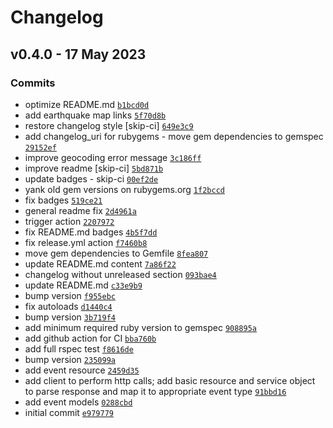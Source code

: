 # Changelog

## v0.4.0 - 17 May 2023

### Commits

- optimize README.md [`b1bcd0d`](https://github.com/nexxus-vi/ingv_quake/commit/b1bcd0da85f059540c1be266a4f1880fb1eade0a)
- add earthquake map links [`5f70d8b`](https://github.com/nexxus-vi/ingv_quake/commit/5f70d8b3707bea1e9a3e8a10a8fb7b326a155cf8)
- restore changelog style [skip-ci] [`649e3c9`](https://github.com/nexxus-vi/ingv_quake/commit/649e3c96ae5f506e6edb784459397c9157854087)
- add changelog_uri for rubygems - move gem dependencies to gemspec [`29152ef`](https://github.com/nexxus-vi/ingv_quake/commit/29152ef98a4b418f645e2502868b5a64f8d38e29)
- improve geocoding error message [`3c186ff`](https://github.com/nexxus-vi/ingv_quake/commit/3c186ff04be975246773ce163cfe18ec13b86e2c)
- improve readme [skip-ci] [`5bd871b`](https://github.com/nexxus-vi/ingv_quake/commit/5bd871b7142cbc161cadd9845f56a074780af8cf)
- update badges - skip-ci [`00ef2de`](https://github.com/nexxus-vi/ingv_quake/commit/00ef2dea607e4822921b0a9e29d17d0cff3dda4e)
- yank old gem versions on rubygems.org [`1f2bccd`](https://github.com/nexxus-vi/ingv_quake/commit/1f2bccd07d916395870dc975043f1da6e818f75e)
- fix badges [`519ce21`](https://github.com/nexxus-vi/ingv_quake/commit/519ce21ca95f12bc6f9f2432e53c480f71f063fb)
- general readme fix [`2d4961a`](https://github.com/nexxus-vi/ingv_quake/commit/2d4961a16ea3b05adb2d5b28ffc5524f52851c29)
- trigger action [`2207972`](https://github.com/nexxus-vi/ingv_quake/commit/22079727ec94f3672485485e90f33612ac41bcfa)
- fix README.md badges [`4b5f7dd`](https://github.com/nexxus-vi/ingv_quake/commit/4b5f7ddabb38602465c45158191b3f3d19e250fd)
- fix release.yml action [`f7460b8`](https://github.com/nexxus-vi/ingv_quake/commit/f7460b86995e03a34d44188181e953ff1cb056c9)
- move gem dependencies to Gemfile [`8fea807`](https://github.com/nexxus-vi/ingv_quake/commit/8fea807e9ac70bfa24bb22a14832fa2c03d9498c)
- update README.md content [`7a86f22`](https://github.com/nexxus-vi/ingv_quake/commit/7a86f2255d6c80ad737c1b591cccd8b37195ff2c)
- changelog without unreleased section [`093bae4`](https://github.com/nexxus-vi/ingv_quake/commit/093bae4f99db003a0c43e1c0efeb382ae039535e)
- update README.md [`c33e9b9`](https://github.com/nexxus-vi/ingv_quake/commit/c33e9b97b2317b8ab1a4467e18c425354635fc36)
- bump version [`f955ebc`](https://github.com/nexxus-vi/ingv_quake/commit/f955ebc14e53cd36ad73329d0a8623846f5eba38)
- fix autoloads [`d1440c4`](https://github.com/nexxus-vi/ingv_quake/commit/d1440c44c664a38e0a491a7be71064aa4ef52fdd)
- bump version [`3b719f4`](https://github.com/nexxus-vi/ingv_quake/commit/3b719f4e6abc16e41f1fe7abd021f27d84f43af3)
- add minimum required ruby version to gemspec [`908895a`](https://github.com/nexxus-vi/ingv_quake/commit/908895a4f1502c7a6720e1703447d4f434b63a45)
- add github action for CI [`bba760b`](https://github.com/nexxus-vi/ingv_quake/commit/bba760b094cc441ed6a0fed9deed487a4e0ca083)
- add full rspec test [`f8616de`](https://github.com/nexxus-vi/ingv_quake/commit/f8616de5d5acdc99452a6326a40017aafc3c5fb8)
- bump version [`235099a`](https://github.com/nexxus-vi/ingv_quake/commit/235099a04814a261746693b8041d09f8754cea38)
- add event resource [`2459d35`](https://github.com/nexxus-vi/ingv_quake/commit/2459d359c3a173170149b7327d25f5fa619672e5)
- add client to perform http calls;
add basic resource and service object to parse response and map it to appropriate event type [`91bbd16`](https://github.com/nexxus-vi/ingv_quake/commit/91bbd16676b0fbc8feec69ccb44dd5d2b93ae72d)
- add event models [`0288cbd`](https://github.com/nexxus-vi/ingv_quake/commit/0288cbd235eac8dae6c5bc352d89e74a32a8e0fa)
- initial commit [`e979779`](https://github.com/nexxus-vi/ingv_quake/commit/e979779edc70651bf65c1cbd10a1e5d39963ac27)
